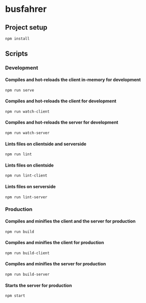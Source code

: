 # busfahrer

## Project setup
```
npm install
```


## Scripts

### Development

#### Compiles and hot-reloads the client in-memory for development
```
npm run serve
```

#### Compiles and hot-reloads the client for development
```
npm run watch-client
```

#### Compiles and hot-reloads the server for development
```
npm run watch-server
```

#### Lints files on clientside and serverside
```
npm run lint
```

#### Lints files on clientside
```
npm run lint-client
```

#### Lints files on serverside
```
npm run lint-server
```


### Production

#### Compiles and minifies the client and the server for production
```
npm run build
```

#### Compiles and minifies the client for production
```
npm run build-client
```

#### Compiles and minifies the server for production
```
npm run build-server
```

#### Starts the server for production
```
npm start
```
